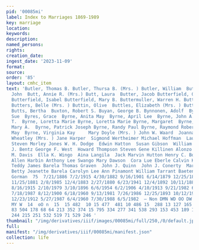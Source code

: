 ```yaml
---
pid: '00085mi'
label: Index to Marriages 1869-1989
key: marriage
location: 
keywords: 
description: 
named_persons: 
rights: 
creation_date: 
ingest_date: '2023-11-09'
format: 
source: 
order: '85'
layout: cmhc_item
text: 'Butler, Thomas B. Butler, Thursa B. (Mrs. ) Butler, William  Butler, William  Butson,
  John  Butt, Annie R. (Mrs.) Butt, Laura  Butter, Jacob Butterfield, Gayle Elaine
  Butterfield, Isabel Butterfield, Mary B. Buttermuller, Warren H. Butters, Bell (Mrs.)
  Butters, Belle (Mrs. ) Buttin, Olive  Buttles, Elizabeth (Mrs. ) Button, Mary Katherine
  Butts, Bertha  Buxton, Robert S. Buyan, George B. Bynnonen, Adolf  Byram, Wanda
  Sue  Byres, Grace  Byrne, Anita May  Byrne, April Lee  Byrne, John A.  Byrne, John
  T.  Byrne, Loretta Marie Byrne, Loretta Marie Byrne, Margaret  Byrne, Margaret  Byrne,
  Mary A.  Byrne, Patrick Joseph Byrne, Randy Paul Byrne, Raymond Robert Byrne, Rita
  May  Byrne, Virginia Kay     Mary Doyle (Mrs. ) John W. Waard  Joanna Roe  Mary
  Wheatley (Mrs. ) Jane Harper  Sigmond Wertheimer Michael Hoffman  Laura Belle Emehiser
  Steven Morley Jones W. H. Dodge  Edwin Hatton  Susan Gibson  William T. Smith George
  J. Bentz George F. West  Howard Thompson Steven Gene Killinen Alonzo Venning Phyllis
  M. Davis  Ella K. Wingo  Aina Langila  Jack Marvin Hutton Henry C. Boston  David
  Allen Harbin Anthony Lee Swango Mary Dawson  Cora Lue Eberle Calvin Kenneth Kennedy
  Teddy James Barela Thomas Graven  John J. Quinn  John J. Conerty  Mary A. Fitzgerald
  Betty Jeanette Barela Carolyn Lee Ann Pinamont William Tarrant Baeten Curtis Mark
  Gorman  75  7/21/1886 7/2/1915 4/30/1882 9/16/1901 6/14/1879 12/25/1897 7/3/1900
  11/25/1881 2/8/1985 12/4/1883 2/27/1880 6/23/1941 12/4/1892 10/11/1887 7/14/1897
  8/16/1915 2/10/1979 3/10/1896 6/6/1954 6/2/1906 4/10/1913 9/21/1982 6/27/1901 6/16/1984
  7/18/1987 8/12/1900 6/18/1960 9/13/1981 7/26/1986 12/25/1893 10/12/1902 9/6/1885
  12/23/1912 5/27/1987 6/4/1960 7/30/1988 6/5/1982  — Non DMN WD OO DW  Oonnwnn OO)
  MY W  14  oO n  15  15 482  10 15 477  481 10 486 15  288 13 127 165 10 390 105
  83 504 178 68 64 213 352 374 15 795 334 277 341 538 293 153 453 189 113 80 141 543
  244 215 251 532 519 71 529 246 '
thumbnail: "/img/derivatives/iiif/images/00085mi/full/250,/0/default.jpg"
full: 
manifest: "/img/derivatives/iiif/00085mi/manifest.json"
collection: life
---
```

